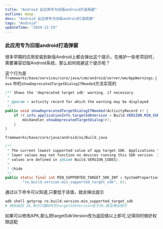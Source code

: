 ```yaml
---
title: "Android 此应用专为旧版android打造规避"
outline: deep
desc: "Android 此应用专为旧版android打造规避"
tags: "Android"
updateTime: "2024-12-19"
---
```


### 此应用专为旧版android打造弹窗
很多早期的应用安装到新版Android上都会弹出这个提示，在维护一些老项目时，需要兼容旧版Android系统，那么如何规避这个提示呢？

这个行为是`frameworks/base/services/core/java/com/android/server/wm/AppWarnings.java` 中的`showDeprecatedTargetDialogIfNeeded`方法实现的
```java
/** Shows the "deprecated target sdk" warning, if necessary.
 *
 * @param r activity record for which the warning may be displayed
 */
public void showDeprecatedTargetDialogIfNeeded(ActivityRecord r) {
    if (r.info.applicationInfo.targetSdkVersion < Build.VERSION.MIN_SUPPORTED_TARGET_SDK_INT) {
        mUiHandler.showDeprecatedTargetDialog(r);
    }
}
```

`frameworks/base/core/java/android/os/Build.java`
```java
/**
 * The current lowest supported value of app target SDK. Applications targeting
 * lower values may not function on devices running this SDK version. Its possible
 * values are defined in {@link Build.VERSION_CODES}.
 *
 * @hide
 */
public static final int MIN_SUPPORTED_TARGET_SDK_INT = SystemProperties.getInt(
        "ro.build.version.min_supported_target_sdk", 0);
```
通过以下命令可以知道,只要低于该值，就会弹出提示
```bash
adb shell getprop ro.build.version.min_supported_target_sdk
# 例如返回 28,表示只要APK的targetSdkVersion低于28,就会弹出提示
```
如果可以修改APK,那么把targetSdkVersion改为返回值以上即可,记得同时做好权限适配

